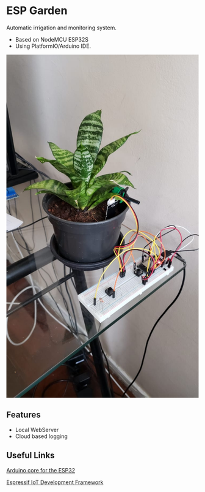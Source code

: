 # ESP Garden

Automatic irrigation and monitoring system.
- Based on NodeMCU ESP32S
- Using PlatformIO/Arduino IDE.

![First Protype](docs/2021-05-01_15.02.36.jpeg)

## Features

- Local WebServer
- Cloud based logging

## Useful Links

[Arduino core for the ESP32](https://github.com/espressif/arduino-esp32)

[Espressif IoT Development Framework](https://github.com/espressif/esp-idf)